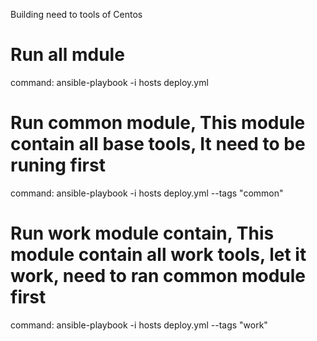 Building need to tools of Centos

# Run all mdule
command:
		ansible-playbook -i hosts deploy.yml

# Run common module, This module contain all base tools, It need to be runing first
command:
		ansible-playbook -i hosts deploy.yml --tags "common"

# Run work module contain, This module contain all work tools, let it work, need to ran common module first 
command:
		ansible-playbook -i hosts deploy.yml --tags "work"

